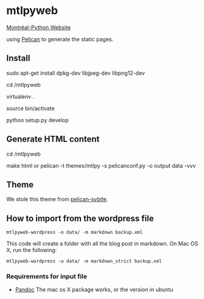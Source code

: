 mtlpyweb
========

[Montréal-Python Website](http://montrealpython.org)

using [Pelican](http://docs.getpelican.com/en/3.0/) to generate the static pages.

Install
-------
sudo apt-get install dpkg-dev libjpeg-dev libpng12-dev

cd <path-to-mtlpyweb>/mtlpyweb

virtualenv .

source bin/activate

python setup.py develop


Generate HTML content
---------------------


cd <path-to-mtlpyweb>/mtlpyweb

make html
or
pelican -t themes/mtlpy -s pelicanconf.py -o output data -vvv

Theme
-----

We stole this theme from [pelican-svbtle](https://github.com/wting/pelican-svbtle).

How to import from the wordpress file
-------------------------------------
`mtlpyweb-wordpress -o data/ -m markdown backup.xml`

This code will create a folder with all the blog post in markdown. On Mac OS X, run
the following:

`mtlpyweb-wordpress -o data/ -m markdown_strict backup.xml`

### Requirements for input file

* [Pandoc](http://johnmacfarlane.net/pandoc/) The mac os X package works, or the version in ubuntu

